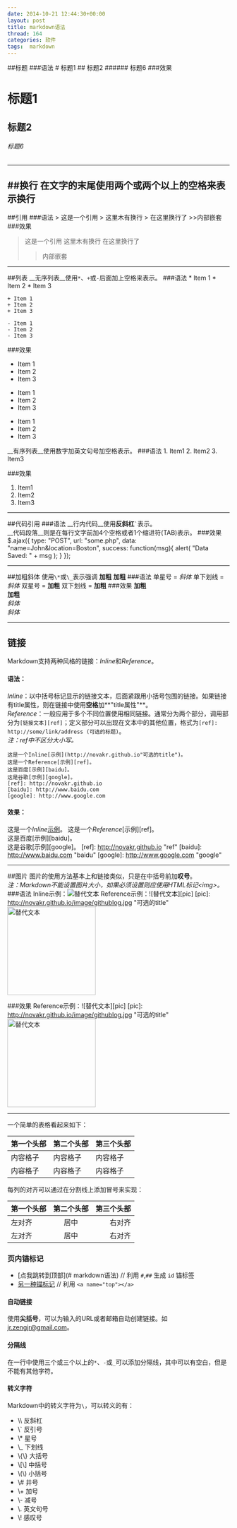 ```yaml
---
date: 2014-10-21 12:44:30+00:00
layout: post
title: markdown语法
thread: 164
categories: 软件
tags:  markdown
---
```


##标题
###语法
	# 标题1
	## 标题2
	###### 标题6
###效果
# 标题1
## 标题2
###### 标题6
---
##换行
在文字的末尾使用两个或两个以上的空格来表示换行
---
##引用
###语法
	> 这是一个引用
	> 这里木有换行 
	> 在这里换行了
	>>内部嵌套
###效果
> 这是一个引用
> 这里木有换行 
> 在这里换行了
>>内部嵌套

---
##列表
__无序列表__使用`*`、`+`或`-`后面加上空格来表示。
###语法
	* Item 1
	* Item 2
	* Item 3

	+ Item 1
	+ Item 2
	+ Item 3
	
	- Item 1
	- Item 2
	- Item 3
###效果
* Item 1
* Item 2
* Item 3

+ Item 1
+ Item 2
+ Item 3

- Item 1
- Item 2
- Item 3

__有序列表__使用数字加英文句号加空格表示。
###语法
	1. Item1
	2. Item2
	3. Item3
	
###效果
1. Item1
2. Item2
3. Item3

---

##代码引用
###语法
__行内代码__使用**反斜杠**<code>`</code>表示。   
__代码段落__则是在每行文字前加4个空格或者1个缩进符(TAB)表示。
###效果
	$.ajax({
	   type: "POST",
	   url: "some.php",
	   data: "name=John&location=Boston",
	   success: function(msg){
	     alert( "Data Saved: " + msg );
	   }
	});

---
##加粗斜体
使用`\*`或`\_`表示强调 __加粗__ **加粗**
###语法
	单星号 = *斜体*
	单下划线 = _斜体_
	双星号 = **加粗**
	双下划线 = __加粗__
###效果
__加粗__  
**加粗**  
*斜体*  
_斜体_

---
## 链接
Markdown支持两种风格的链接：*Inline*和*Reference*。 
#### 语法：
*Inline*：以中括号标记显示的链接文本，后面紧跟用小括号包围的链接。如果链接有title属性，则在链接中使用**空格**加**"title属性"**。  
*Reference*：一般应用于多个不同位置使用相同链接。通常分为两个部分，调用部分为`[链接文本][ref]`；定义部分可以出现在文本中的其他位置，格式为`[ref]: http://some/link/address (可选的标题)`。   
*注：ref中不区分大小写。*   

	这是一个Inline[示例](http://novakr.github.io"可选的title")。
	这是一个Reference[示例][ref]。
	这是百度[示例][baidu]。
	这是谷歌[示例][google]。
	[ref]: http://novakr.github.io
	[baidu]: http://www.baidu.com
	[google]: http://www.google.com
#### 效果：

这是一个*Inline*[示例](http://novakr.github.io"可选的title")。   
这是一个*Reference*[示例][ref]。  
这是百度[示例][baidu]。  
这是谷歌[示例][google]。
[ref]: http://novakr.github.io "ref"
[baidu]: http://www.baidu.com	"baidu"
[google]: http://www.google.com	"google"

- - - 
##图片
图片的使用方法基本上和链接类似，只是在中括号前加**叹号**。   
*注：Markdown不能设置图片大小，如果必须设置则应使用HTML标记&lt;img&gt;。*
###语法
	Inline示例：![替代文本](/assets/images/jian.jpg "可选的title")
	Reference示例：![替代文本][pic]
	[pic]: http://novakr.github.io/image/githublog.jpg "可选的title"
	<img src="http://novakr.github.io/image/githublog.jpg" alt="替代文本" title="标题文本" width="200" />
	
###效果
Reference示例：![替代文本][pic]
[pic]: http://novakr.github.io/image/githublog.jpg "可选的title"
<img src="http://novakr.github.io/image/githublog.jpg" alt="替代文本" title="标题文本" width="200" />

---

一个简单的表格看起来如下：


第一个头部 | 第二个头部 | 第三个头部
--------|---------|-------
内容格子 | 内容格子 | 内容格子
内容格子 | 内容格子 | 内容格子


每列的对齐可以通过在分割线上添加冒号来实现：

第一个头部 | 第二个头部 | 第三个头部
:--------|:---------:|-------:
左对齐 | 居中 | 右对齐
左对齐 | 居中 | 右对齐

### 页内锚标记

* [点我跳转到顶部](# markdown语法)   // 利用 `#`,`##` 生成 `id` 锚标签  
* [另一种锚标记](#top) // 利用 `<a name="top"></a>`

#### 自动链接
使用**尖括号**，可以为输入的URL或者邮箱自动创建链接。如<jr.zengjr@gmail.com>。

#### 分隔线
在一行中使用三个或三个以上的`*`、`-`或`_`可以添加分隔线，其中可以有空白，但是不能有其他字符。

#### 转义字符
Markdown中的转义字符为`\`，可以转义的有：

<ul>
<li>\\ 反斜杠</li>
<li>\` 反引号</li>
<li>\* 星号</li>
<li>\_ 下划线</li>
<li>\{\} 大括号</li>
<li>\[\] 中括号</li>
<li>\(\) 小括号</li>
<li>\# 井号</li>
<li>\+ 加号</li>
<li>\- 减号</li>
<li>\. 英文句号</li>
<li>\! 感叹号</li>
</ul>
